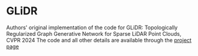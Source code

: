 # GLiDR
Authors' original implementation of the code for GLiDR: Topologically Regularized Graph Generative Network for Sparse LiDAR Point Clouds, CVPR 2024
The code and all other details are available through the [project page](https://kshitijbhat.github.io/glidr/)
